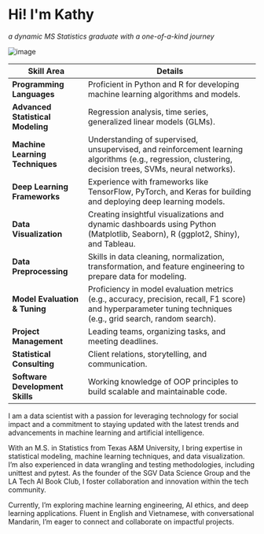 <h1> Hi! I'm Kathy </h1>

*a dynamic MS Statistics graduate with a one-of-a-kind journey* 

![image](https://github.com/itstrieu/itstrieu/assets/38932563/8ad12bc2-3401-45a2-be48-d833c13d3936)

| **Skill Area**                  | **Details**                                                                                   |
|---------------------------------|-----------------------------------------------------------------------------------------------|
| **Programming Languages**       | Proficient in Python and R for developing machine learning algorithms and models.                     |
| **Advanced Statistical Modeling** | Regression analysis, time series, generalized linear models (GLMs).                           |
| **Machine Learning Techniques** | Understanding of supervised, unsupervised, and reinforcement learning algorithms (e.g., regression, clustering, decision trees, SVMs, neural networks).                                        |
| **Deep Learning Frameworks** | Experience with frameworks like TensorFlow, PyTorch, and Keras for building and deploying deep learning models.|
| **Data Visualization**          | Creating insightful visualizations and dynamic dashboards using Python (Matplotlib, Seaborn), R (ggplot2, Shiny), and Tableau. |
| **Data Preprocessing**              | Skills in data cleaning, normalization, transformation, and feature engineering to prepare data for modeling.                                             |
| **Model Evaluation & Tuning** | Proficiency in model evaluation metrics (e.g., accuracy, precision, recall, F1 score) and hyperparameter tuning techniques (e.g., grid search, random search).|
| **Project Management**          | Leading teams, organizing tasks, and meeting deadlines.                                       |
| **Statistical Consulting**      | Client relations, storytelling, and communication.                                            |
| **Software Development Skills**| Working knowledge of OOP principles to build scalable and maintainable code. |


I am a data scientist with a passion for leveraging technology for social impact and a commitment to staying updated with the latest trends and advancements in machine learning and artificial intelligence. 

With an M.S. in Statistics from Texas A&M University, I bring expertise in statistical modeling, machine learning techniques, and data visualization. I’m also experienced in data wrangling and testing methodologies, including unittest and pytest. As the founder of the SGV Data Science Group and the LA Tech AI Book Club, I foster collaboration and innovation within the tech community.

Currently, I’m exploring machine learning engineering, AI ethics, and deep learning applications. Fluent in English and Vietnamese, with conversational Mandarin, I’m eager to connect and collaborate on impactful projects.
